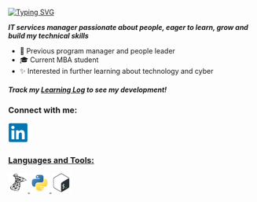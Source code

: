 [![Typing SVG](https://readme-typing-svg.demolab.com?font=Open+Sans&size=30&pause=1000&color=4458F7&width=435&lines=Welcome!+My+name+is+Kade%F0%9F%91%8B)](https://git.io/typing-svg)

**_IT services manager passionate about people, eager to learn, grow and build my technical skills_**

- 📌 Previous program manager and people leader
- 🎓 Current MBA student
- ✨ Interested in further learning about technology and cyber


#### _Track my [Learning Log](https://github.com/user-v10137/Learning_log "Learning Log") to see my development!_ 

### Connect with me:
<div>
<a href="https://www.linkedin.com/in/kade-h"><img src="https://github.com/devicons/devicon/blob/master/icons/linkedin/linkedin-original.svg" title="LinkedIn" **alt="LinkedIn" width="40" height="40"/>
</div>

### Languages and Tools:
<div>
<img src="https://github.com/devicons/devicon/blob/master/icons/microsoftsqlserver/microsoftsqlserver-plain.svg" title="SQL" **alt="SQL" width="40" height="40"/>
<img src="https://github.com/devicons/devicon/blob/master/icons/python/python-original.svg" title="Python" **alt="Python" width="40" height="40"/>
<img src="https://github.com/devicons/devicon/blob/master/icons/bash/bash-original.svg" title="Bash" **alt="Bash" width="40" height="40"/>
</div>              




